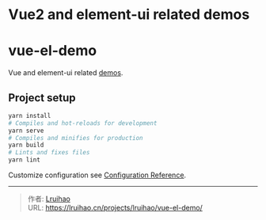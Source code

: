 # Vue2 and element-ui related demos

# vue-el-demo

Vue and element-ui related [demos](https://lruihao.github.io/vue-el-demo/).

## Project setup

```bash
yarn install
# Compiles and hot-reloads for development
yarn serve
# Compiles and minifies for production
yarn build
# Lints and fixes files
yarn lint
```

Customize configuration see [Configuration Reference](https://cli.vuejs.org/config/).


---

> 作者: [Lruihao](https://github.com/Lruihao)  
> URL: https://lruihao.cn/projects/lruihao/vue-el-demo/  

